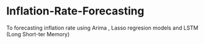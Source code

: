 # Inflation-Rate-Forecasting
To forecasting inflation rate using Arima , Lasso regresion models and LSTM (Long Short-ter Memory)
